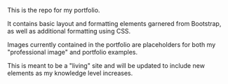 This is the repo for my portfolio.

It contains basic layout and formatting elements garnered from Bootstrap, as well as additional formatting using CSS.

Images currently contained in the portfolio are placeholders for both my "professional image" and portfolio examples.

This is meant to be a "living" site and will be updated to include new elements as my knowledge level increases.
